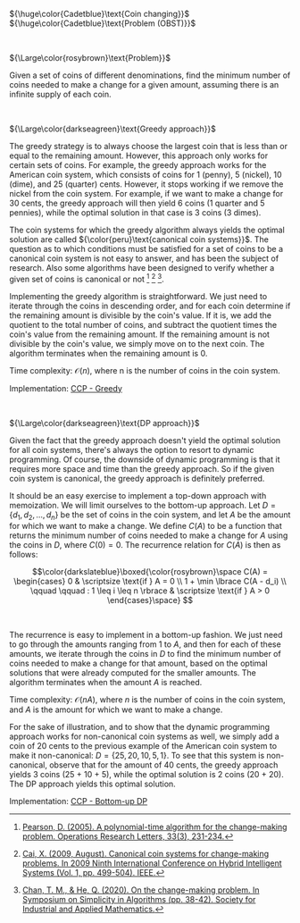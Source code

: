 ${\huge\color{Cadetblue}\text{Coin changing}}$  
${\huge\color{Cadetblue}\text{Problem (OBST)}}$

<br />

${\Large\color{rosybrown}\text{Problem}}$

Given a set of coins of different denominations, find the minimum number of coins needed to make a change for a given amount, assuming there is an infinite supply of each coin.

<br/>

${\Large\color{darkseagreen}\text{Greedy approach}}$

The greedy strategy is to always choose the largest coin that is less than or equal to the remaining amount. However, this approach only works for certain sets of coins. For example, the greedy approach works for the American coin system, which consists of coins for 1 (penny), 5 (nickel), 10 (dime), and 25 (quarter) cents. However, it stops working if we remove the nickel from the coin system. For example, if we want to make a change for 30 cents, the greedy approach will then yield 6 coins (1 quarter and 5 pennies), while the optimal solution in that case is 3 coins (3 dimes).

The coin systems for which the greedy algorithm always yields the optimal solution are called ${\color{peru}\text{canonical coin systems}}$. The question as to which conditions must be satisfied for a set of coins to be a canonical coin system is not easy to answer, and has been the subject of research. Also some algorithms have been designed to verify whether a given set of coins is canonical or not [^1] [^2] [^3].

Implementing the greedy algorithm is straightforward. We just need to iterate through the coins in descending order, and for each coin determine if the remaining amount is divisible by the coin's value. If it is, we add the quotient to the total number of coins, and subtract the quotient times the coin's value from the remaining amount. If the remaining amount is not divisible by the coin's value, we simply move on to the next coin. The algorithm terminates when the remaining amount is 0.

Time complexity: $\mathcal{O}(n)$, where n is the number of coins in the coin system.

Implementation: [CCP - Greedy](https://github.com/pl3onasm/AADS/blob/main/algorithms/greedy/coin-changing/ccp-1.c)

[^1]: [Pearson, D. (2005). A polynomial-time algorithm for the change-making problem. Operations Research Letters, 33(3), 231-234.](https://graal.ens-lyon.fr/~abenoit/algo09/coins2.pdf)
[^2]: [Cai, X. (2009, August). Canonical coin systems for change-making problems. In 2009 Ninth International Conference on Hybrid Intelligent Systems (Vol. 1, pp. 499-504). IEEE.](https://arxiv.org/pdf/0809.0400.pdf)
[^3]: [Chan, T. M., & He, Q. (2020). On the change-making problem. In Symposium on Simplicity in Algorithms (pp. 38-42). Society for Industrial and Applied Mathematics.](https://tmc.web.engr.illinois.edu/coin_sosa.pdf)

<br/>

${\Large\color{darkseagreen}\text{DP approach}}$

Given the fact that the greedy approach doesn't yield the optimal solution for all coin systems, there's always the option to resort to dynamic programming. Of course, the downside of dynamic programming is that it requires more space and time than the greedy approach. So if the given coin system is canonical, the greedy approach is definitely preferred.

It should be an easy exercise to implement a top-down approach with memoization. We will limit ourselves to the bottom-up approach. Let $D = \lbrace d_1, d_2, \ldots, d_n \rbrace$ be the set of coins in the coin system, and let $A$ be the amount for which we want to make a change. We define $C(A)$ to be a function that returns the minimum number of coins needed to make a change for $A$ using the coins in $D$, where $C(0) = 0$. The recurrence relation for $C(A)$ is then as follows:

$$\color{darkslateblue}\boxed{\color{rosybrown}\space
C(A) = \begin{cases}
0 & \scriptsize \text{if } A = 0 \\
1 + \min \lbrace C(A - d_i) \\
\qquad \qquad : 1 \leq i \leq n \rbrace & \scriptsize \text{if } A > 0
\end{cases}\space}
$$

<br/>

The recurrence is easy to implement in a bottom-up fashion. We just need to go through the amounts ranging from 1 to $A$, and then for each of these amounts, we iterate through the coins in $D$ to find the minimum number of coins needed to make a change for that amount, based on the optimal solutions that were already computed for the smaller amounts. The algorithm terminates when the amount $A$ is reached.

Time complexity: $\mathcal{O}(nA)$, where $n$ is the number of coins in the coin system, and $A$ is the amount for which we want to make a change.

For the sake of illustration, and to show that the dynamic programming approach works for non-canonical coin systems as well, we simply add a coin of 20 cents to the previous example of the American coin system to make it non-canonical: $D = \lbrace 25, 20, 10, 5, 1 \rbrace$. To see that this system is non-canonical, observe that for the amount of 40 cents, the greedy approach yields 3 coins (25 + 10 + 5), while the optimal solution is 2 coins (20 + 20). The DP approach yields this optimal solution.

Implementation: [CCP - Bottom-up DP](https://github.com/pl3onasm/AADS/blob/main/algorithms/greedy/coin-changing/ccp-2.c)
